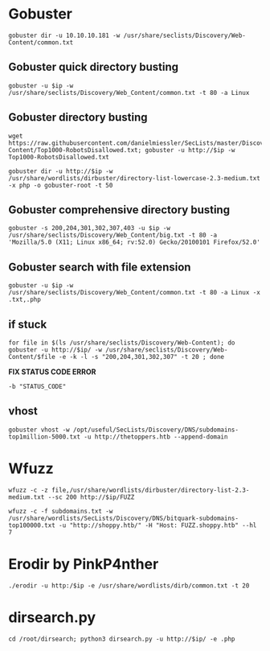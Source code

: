 
# Gobuster 


 
```
gobuster dir -u 10.10.10.181 -w /usr/share/seclists/Discovery/Web-Content/common.txt
```

## Gobuster quick directory busting 



```
gobuster -u $ip -w /usr/share/seclists/Discovery/Web_Content/common.txt -t 80 -a Linux
```

## Gobuster directory busting 
```
wget https://raw.githubusercontent.com/danielmiessler/SecLists/master/Discovery/Web-Content/Top1000-RobotsDisallowed.txt; gobuster -u http://$ip -w Top1000-RobotsDisallowed.txt

gobuster dir -u http://$ip -w /usr/share/wordlists/dirbuster/directory-list-lowercase-2.3-medium.txt -x php -o gobuster-root -t 50
```

## Gobuster comprehensive directory busting

```
gobuster -s 200,204,301,302,307,403 -u $ip -w /usr/share/seclists/Discovery/Web_Content/big.txt -t 80 -a 'Mozilla/5.0 (X11; Linux x86_64; rv:52.0) Gecko/20100101 Firefox/52.0'
```

## Gobuster search with file extension

```
gobuster -u $ip -w /usr/share/seclists/Discovery/Web_Content/common.txt -t 80 -a Linux -x .txt,.php
```

## if stuck
```
for file in $(ls /usr/share/seclists/Discovery/Web-Content); do gobuster -u http://$ip/ -w /usr/share/seclists/Discovery/Web-Content/$file -e -k -l -s "200,204,301,302,307" -t 20 ; done
```
 **FIX STATUS CODE ERROR**
 ```
 -b "STATUS_CODE"
```

## vhost
```
gobuster vhost -w /opt/useful/SecLists/Discovery/DNS/subdomains-top1million-5000.txt -u http://thetoppers.htb --append-domain
```

# Wfuzz

```
wfuzz -c -z file,/usr/share/wordlists/dirbuster/directory-list-2.3-medium.txt --sc 200 http://$ip/FUZZ
```
```
wfuzz -c -f subdomains.txt -w /usr/share/wordlists/SecLists/Discovery/DNS/bitquark-subdomains-top100000.txt -u "http://shoppy.htb/" -H "Host: FUZZ.shoppy.htb" --hl 7
```
# Erodir by PinkP4nther

```
./erodir -u http:/$ip -e /usr/share/wordlists/dirb/common.txt -t 20
```
# dirsearch.py

```
cd /root/dirsearch; python3 dirsearch.py -u http://$ip/ -e .php
```
